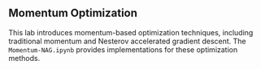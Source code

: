 ## Momentum Optimization

This lab introduces momentum-based optimization techniques, including traditional momentum and Nesterov accelerated gradient descent. The `Momentum-NAG.ipynb` provides implementations for these optimization methods.
